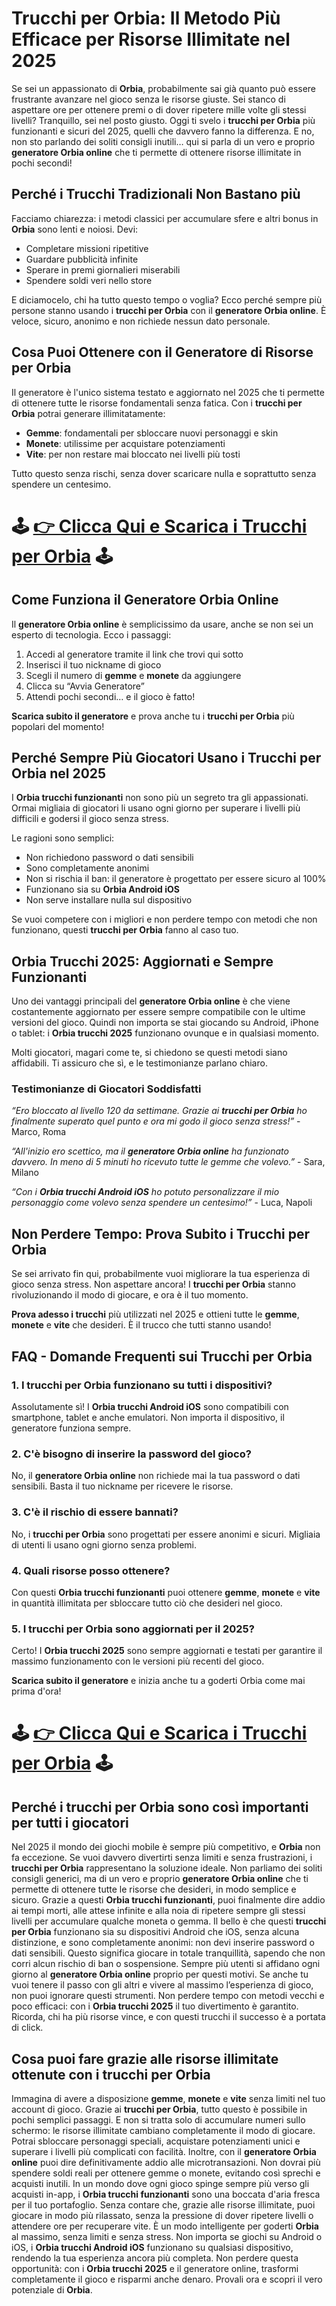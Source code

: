 <h1>Trucchi per Orbia: Il Metodo Più Efficace per Risorse Illimitate nel 2025</h1>

<p>Se sei un appassionato di <strong>Orbia</strong>, probabilmente sai già quanto può essere frustrante avanzare nel gioco senza le risorse giuste. Sei stanco di aspettare ore per ottenere premi o di dover ripetere mille volte gli stessi livelli? Tranquillo, sei nel posto giusto. Oggi ti svelo i <strong>trucchi per Orbia</strong> più funzionanti e sicuri del 2025, quelli che davvero fanno la differenza. E no, non sto parlando dei soliti consigli inutili… qui si parla di un vero e proprio <strong>generatore Orbia online</strong> che ti permette di ottenere risorse illimitate in pochi secondi!</p>

<h2>Perché i Trucchi Tradizionali Non Bastano più</h2>

<p>Facciamo chiarezza: i metodi classici per accumulare sfere e altri bonus in <strong>Orbia</strong> sono lenti e noiosi. Devi:</p>

<ul>
    <li>Completare missioni ripetitive</li>
    <li>Guardare pubblicità infinite</li>
    <li>Sperare in premi giornalieri miserabili</li>
    <li>Spendere soldi veri nello store</li>
</ul>

<p>E diciamocelo, chi ha tutto questo tempo o voglia? Ecco perché sempre più persone stanno usando i <strong>trucchi per Orbia</strong> con il <strong>generatore Orbia online</strong>. È veloce, sicuro, anonimo e non richiede nessun dato personale.</p>

<h2>Cosa Puoi Ottenere con il Generatore di Risorse per Orbia</h2>

<p>Il generatore è l'unico sistema testato e aggiornato nel 2025 che ti permette di ottenere tutte le risorse fondamentali senza fatica. Con i <strong>trucchi per Orbia</strong> potrai generare illimitatamente:</p>

<ul>
    <li><strong>Gemme</strong>: fondamentali per sbloccare nuovi personaggi e skin</li>
    <li><strong>Monete</strong>: utilissime per acquistare potenziamenti</li>
    <li><strong>Vite</strong>: per non restare mai bloccato nei livelli più tosti</li>
</ul>

<p>Tutto questo senza rischi, senza dover scaricare nulla e soprattutto senza spendere un centesimo.</p>

# 🕹️ **[👉 Clicca Qui e Scarica i Trucchi per Orbia](https://tinyurl.com/bennigolas)** 🕹️

<h2>Come Funziona il Generatore Orbia Online</h2>

<p>Il <strong>generatore Orbia online</strong> è semplicissimo da usare, anche se non sei un esperto di tecnologia. Ecco i passaggi:</p>

<ol>
    <li>Accedi al generatore tramite il link che trovi qui sotto</li>
    <li>Inserisci il tuo nickname di gioco</li>
    <li>Scegli il numero di <strong>gemme</strong> e <strong>monete</strong> da aggiungere</li>
    <li>Clicca su “Avvia Generatore”</li>
    <li>Attendi pochi secondi… e il gioco è fatto!</li>
</ol>

<p><strong>Scarica subito il generatore</strong> e prova anche tu i <strong>trucchi per Orbia</strong> più popolari del momento!</p>

<h2>Perché Sempre Più Giocatori Usano i Trucchi per Orbia nel 2025</h2>

<p>I <strong>Orbia trucchi funzionanti</strong> non sono più un segreto tra gli appassionati. Ormai migliaia di giocatori li usano ogni giorno per superare i livelli più difficili e godersi il gioco senza stress.</p>

<p>Le ragioni sono semplici:</p>

<ul>
    <li>Non richiedono password o dati sensibili</li>
    <li>Sono completamente anonimi</li>
    <li>Non si rischia il ban: il generatore è progettato per essere sicuro al 100%</li>
    <li>Funzionano sia su <strong>Orbia Android iOS</strong></li>
    <li>Non serve installare nulla sul dispositivo</li>
</ul>

<p>Se vuoi competere con i migliori e non perdere tempo con metodi che non funzionano, questi <strong>trucchi per Orbia</strong> fanno al caso tuo.</p>

<h2>Orbia Trucchi 2025: Aggiornati e Sempre Funzionanti</h2>

<p>Uno dei vantaggi principali del <strong>generatore Orbia online</strong> è che viene costantemente aggiornato per essere sempre compatibile con le ultime versioni del gioco. Quindi non importa se stai giocando su Android, iPhone o tablet: i <strong>Orbia trucchi 2025</strong> funzionano ovunque e in qualsiasi momento.</p>

<p>Molti giocatori, magari come te, si chiedono se questi metodi siano affidabili. Ti assicuro che sì, e le testimonianze parlano chiaro.</p>

<h3>Testimonianze di Giocatori Soddisfatti</h3>

<p><em>“Ero bloccato al livello 120 da settimane. Grazie ai <strong>trucchi per Orbia</strong> ho finalmente superato quel punto e ora mi godo il gioco senza stress!”</em> - Marco, Roma</p>

<p><em>“All'inizio ero scettico, ma il <strong>generatore Orbia online</strong> ha funzionato davvero. In meno di 5 minuti ho ricevuto tutte le gemme che volevo.”</em> - Sara, Milano</p>

<p><em>“Con i <strong>Orbia trucchi Android iOS</strong> ho potuto personalizzare il mio personaggio come volevo senza spendere un centesimo!”</em> - Luca, Napoli</p>

<h2>Non Perdere Tempo: Prova Subito i Trucchi per Orbia</h2>

<p>Se sei arrivato fin qui, probabilmente vuoi migliorare la tua esperienza di gioco senza stress. Non aspettare ancora! I <strong>trucchi per Orbia</strong> stanno rivoluzionando il modo di giocare, e ora è il tuo momento.</p>

<p><strong>Prova adesso i trucchi</strong> più utilizzati nel 2025 e ottieni tutte le <strong>gemme</strong>, <strong>monete</strong> e <strong>vite</strong> che desideri. È il trucco che tutti stanno usando!</p>

<h2>FAQ - Domande Frequenti sui Trucchi per Orbia</h2>

<h3>1. I trucchi per Orbia funzionano su tutti i dispositivi?</h3>
<p>Assolutamente sì! I <strong>Orbia trucchi Android iOS</strong> sono compatibili con smartphone, tablet e anche emulatori. Non importa il dispositivo, il generatore funziona sempre.</p>

<h3>2. C'è bisogno di inserire la password del gioco?</h3>
<p>No, il <strong>generatore Orbia online</strong> non richiede mai la tua password o dati sensibili. Basta il tuo nickname per ricevere le risorse.</p>

<h3>3. C'è il rischio di essere bannati?</h3>
<p>No, i <strong>trucchi per Orbia</strong> sono progettati per essere anonimi e sicuri. Migliaia di utenti li usano ogni giorno senza problemi.</p>

<h3>4. Quali risorse posso ottenere?</h3>
<p>Con questi <strong>Orbia trucchi funzionanti</strong> puoi ottenere <strong>gemme</strong>, <strong>monete</strong> e <strong>vite</strong> in quantità illimitata per sbloccare tutto ciò che desideri nel gioco.</p>

<h3>5. I trucchi per Orbia sono aggiornati per il 2025?</h3>
<p>Certo! I <strong>Orbia trucchi 2025</strong> sono sempre aggiornati e testati per garantire il massimo funzionamento con le versioni più recenti del gioco.</p>

<p><strong>Scarica subito il generatore</strong> e inizia anche tu a goderti Orbia come mai prima d'ora!</p>

# 🕹️ **[👉 Clicca Qui e Scarica i Trucchi per Orbia](https://tinyurl.com/bennigolas)** 🕹️

<h2>Perché i trucchi per Orbia sono così importanti per tutti i giocatori</h2>

<p>Nel 2025 il mondo dei giochi mobile è sempre più competitivo, e <strong>Orbia</strong> non fa eccezione. Se vuoi davvero divertirti senza limiti e senza frustrazioni, i <strong>trucchi per Orbia</strong> rappresentano la soluzione ideale. Non parliamo dei soliti consigli generici, ma di un vero e proprio <strong>generatore Orbia online</strong> che ti permette di ottenere tutte le risorse che desideri, in modo semplice e sicuro. Grazie a questi <strong>Orbia trucchi funzionanti</strong>, puoi finalmente dire addio ai tempi morti, alle attese infinite e alla noia di ripetere sempre gli stessi livelli per accumulare qualche moneta o gemma. Il bello è che questi <strong>trucchi per Orbia</strong> funzionano sia su dispositivi Android che iOS, senza alcuna distinzione, e sono completamente anonimi: non devi inserire password o dati sensibili. Questo significa giocare in totale tranquillità, sapendo che non corri alcun rischio di ban o sospensione. Sempre più utenti si affidano ogni giorno al <strong>generatore Orbia online</strong> proprio per questi motivi. Se anche tu vuoi tenere il passo con gli altri e vivere al massimo l’esperienza di gioco, non puoi ignorare questi strumenti. Non perdere tempo con metodi vecchi e poco efficaci: con i <strong>Orbia trucchi 2025</strong> il tuo divertimento è garantito. Ricorda, chi ha più risorse vince, e con questi trucchi il successo è a portata di click.</p>

<h2>Cosa puoi fare grazie alle risorse illimitate ottenute con i trucchi per Orbia</h2>

<p>Immagina di avere a disposizione <strong>gemme</strong>, <strong>monete</strong> e <strong>vite</strong> senza limiti nel tuo account di gioco. Grazie ai <strong>trucchi per Orbia</strong>, tutto questo è possibile in pochi semplici passaggi. E non si tratta solo di accumulare numeri sullo schermo: le risorse illimitate cambiano completamente il modo di giocare. Potrai sbloccare personaggi speciali, acquistare potenziamenti unici e superare i livelli più complicati con facilità. Inoltre, con il <strong>generatore Orbia online</strong> puoi dire definitivamente addio alle microtransazioni. Non dovrai più spendere soldi reali per ottenere gemme o monete, evitando così sprechi e acquisti inutili. In un mondo dove ogni gioco spinge sempre più verso gli acquisti in-app, i <strong>Orbia trucchi funzionanti</strong> sono una boccata d'aria fresca per il tuo portafoglio. Senza contare che, grazie alle risorse illimitate, puoi giocare in modo più rilassato, senza la pressione di dover ripetere livelli o attendere ore per recuperare vite. È un modo intelligente per goderti <strong>Orbia</strong> al massimo, senza limiti e senza stress. Non importa se giochi su Android o iOS, i <strong>Orbia trucchi Android iOS</strong> funzionano su qualsiasi dispositivo, rendendo la tua esperienza ancora più completa. Non perdere questa opportunità: con i <strong>Orbia trucchi 2025</strong> e il generatore online, trasformi completamente il gioco e risparmi anche denaro. Provali ora e scopri il vero potenziale di <strong>Orbia</strong>.</p>
